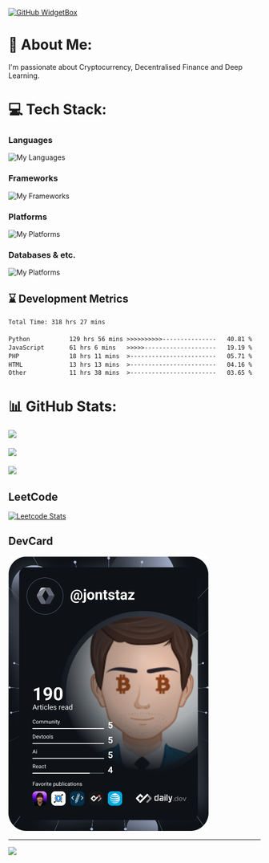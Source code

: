 [![GitHub WidgetBox](https://github-widgetbox.vercel.app/api/profile?username=jontstaz&data=followers,repositories,stars,commits)](https://github.com/Jurredr/github-widgetbox)

# 💫 About Me:
I'm passionate about Cryptocurrency, Decentralised Finance and Deep Learning.

# 💻 Tech Stack:
### **Languages**
![My Languages](https://skillicons.dev/icons?i=python,javascript,php,bash,powershell&theme=dark)
### **Frameworks**
![My Frameworks](https://skillicons.dev/icons?i=django,flask,laravel,nodejs,vue,bootstrap&theme=dark)
### **Platforms**
![My Platforms](https://skillicons.dev/icons?i=aws,gcp,docker,heroku,raspberrypi,linux&theme=dark)
### **Databases & etc.**
![My Platforms](https://skillicons.dev/icons?i=mysql,postgresql,sqlite,mongodb,nginx,prisma,figma,githubactions,grafana,ps,tensorflow,wordpress&theme=dark)

## ⌛ Development Metrics
<!--START_SECTION:waka-->

```txt
Total Time: 318 hrs 27 mins

Python           129 hrs 56 mins >>>>>>>>>>---------------   40.81 %
JavaScript       61 hrs 6 mins   >>>>>--------------------   19.19 %
PHP              18 hrs 11 mins  >------------------------   05.71 %
HTML             13 hrs 13 mins  >------------------------   04.16 %
Other            11 hrs 38 mins  >------------------------   03.65 %
```

<!--END_SECTION:waka-->

# 📊 GitHub Stats:

![](https://github-readme-streak-stats.herokuapp.com/?user=jontstaz&theme=dark&hide_border=false)<br/><br/>
![](https://github-readme-stats.vercel.app/api?username=jontstaz&theme=dark&hide_border=false&include_all_commits=true&count_private=true)<br/><br/>
![](https://github-readme-stats.vercel.app/api/top-langs/?username=jontstaz&theme=dark&hide_border=false&include_all_commits=true&count_private=true&layout=compact)

## LeetCode
[![Leetcode Stats](https://leetcard.jacoblin.cool/jontstaz?theme=nord&extension=activity)](https://leetcode.com/jontstaz)

## DevCard
<a href="https://app.daily.dev/jontstaz"><img src="https://github.com/jontstaz/jontstaz/blob/main/devcard.svg" width="400" alt="Jonte's Dev Card"/></a>

---
[![](https://visitcount.itsvg.in/api?id=jontstaz&icon=0&color=0)](https://visitcount.itsvg.in)
